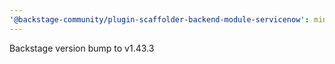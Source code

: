 ```yaml
---
'@backstage-community/plugin-scaffolder-backend-module-servicenow': minor
---
```


Backstage version bump to v1.43.3
